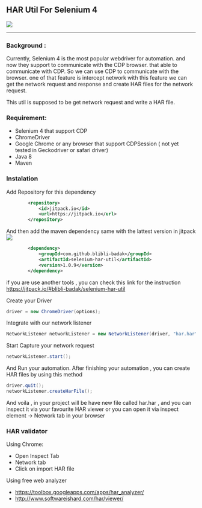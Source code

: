 ## HAR Util For Selenium 4
[![](https://jitpack.io/v/blibli-badak/selenium-har-util.svg)](https://jitpack.io/#blibli-badak/selenium-har-util)

----
### Background : 
Currently, Selenium 4 is the most popular webdriver for automation. and now they support to communicate with the CDP browser. that able to communicate with CDP.
So we can use CDP to communicate with the browser. one of that feature is intercept network
with this feature we can get the network request and response and create HAR files for the network request.

This util is supposed to be get network request and write a HAR file.

### Requirement:
- Selenium 4 that support CDP 
- ChromeDriver
- Google Chrome or any browser that support CDPSession ( not yet tested in Geckodriver or safari driver)
- Java 8
- Maven

### Instalation

Add Repository for this dependency
```xml
        <repository>
            <id>jitpack.io</id>
            <url>https://jitpack.io</url>
        </repository>
```

And then add the maven dependency same with the lattest version in jitpack [![](https://jitpack.io/v/blibli-badak/selenium-har-util.svg)](https://jitpack.io/#blibli-badak/selenium-har-util)

```xml
        <dependency>
            <groupId>com.github.blibli-badak</groupId>
            <artifactId>selenium-har-util</artifactId>
            <version>1.0.9</version>
        </dependency>
```

if you are use another tools , you can check this link for the instruction https://jitpack.io/#blibli-badak/selenium-har-util 


Create your Driver
```java
driver = new ChromeDriver(options);
```
Integrate with our network listener
```java
NetworkListener networkListener = new NetworkListener(driver, "har.har");
```
Start Capture your network request
```java
networkListener.start();
```
And Run your automation.
After finishing your automation , you can create HAR files by using this method

```java
driver.quit();
networkListener.createHarFile();
```

And voila , in your project will be have new file called har.har , and you can inspect it via your favourite HAR viewer or you can open it via inspect element -> Network tab in your browser

### HAR validator
Using Chrome:
- Open Inspect Tab
- Network tab
- Click on import HAR file

Using free web analyzer
- https://toolbox.googleapps.com/apps/har_analyzer/
- http://www.softwareishard.com/har/viewer/

